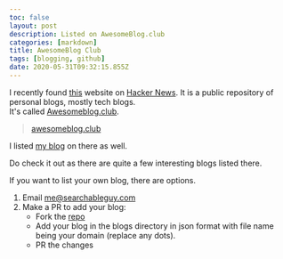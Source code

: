 ```yaml
---
toc: false
layout: post
description: Listed on AwesomeBlog.club
categories: [markdown]
title: AwesomeBlog Club
tags: [blogging, github]
date: 2020-05-31T09:32:15.855Z
---
```


I recently found [this](https://awesomeblog.club/) website on [Hacker News](https://news.ycombinator.com/).
It is a public repository of personal blogs, mostly tech blogs.  
It's called [Awesomeblog.club](https://Awesomeblog.club).

> [awesomeblog.club](https://awesomeblog.club/)

I listed [my blog](/) on there as well.

Do check it out as there are quite a few interesting blogs listed there.

If you want to list your own blog, there are options.

1. Email me@searchableguy.com
2. Make a PR to add your blog:
   - Fork the [repo](https://github.com/searchableguy/awesomeblog-club)
   - Add your blog in the blogs directory in json format with file name being your domain (replace any dots).
   - PR the changes
